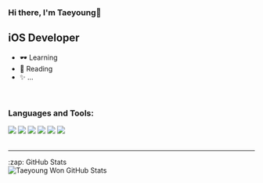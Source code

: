 ### Hi there, I'm Taeyoung👋

## iOS Developer

- 🕶️ Learning
- 📙 Reading
- ✨ ...

<br />

### Languages and Tools:

<img src="https://img.shields.io/badge/Swift-F05138?style=flat&logo=swift&logoColor=white" />
<img src="https://img.shields.io/badge/SwiftUI-0D0D0D?style=flat&logo=swift&logoColor=blue" />
<img src="https://img.shields.io/badge/Xcode-147EFB?style=flat&logo=Xcode&logoColor=white" />
<img src="https://img.shields.io/badge/Vapor-0D0D0D?style=flat&logo=Vapor&logoColor=white" />
<img src="https://img.shields.io/badge/Terminal-000000?style=flat&logo=Iterm2&logoColor=white" />
<img src="https://img.shields.io/badge/GitHub-181717?style=flat&logo=github&logoColor=white" />


<br />
<br />

---

  <summary>:zap: GitHub Stats</summary>

  <img align="left" alt="Taeyoung Won GitHub Stats" src="https://github-readme-stats.vercel.app/api?username=wontaeyoung" />
